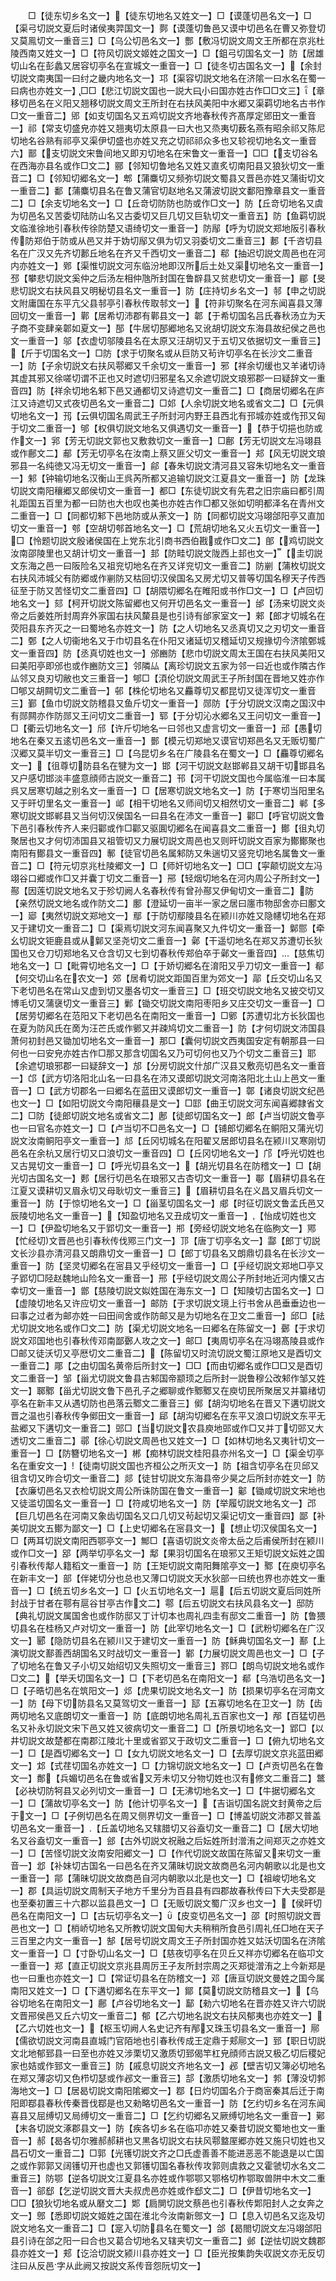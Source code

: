 <!-- { "loadSidebar": true } -->
　　□【徒东切乡名文一】【徒东切地名又姓文一】□【谟蓬切邑名文一】□【渠弓切説文夏后时诸侯夷羿国文一】鄸【谟蓬切鲁邑又谟中切邑名在曹又弥登切又莫鳯切文一重音三】□【乌公切邑名文一】酆【敷冯切説文周文王所都在京兆杜陵西南又姓文一】□【符风切説文姬姓之国文一】□【鉏弓切国名文一】防【居雄切山名在彭蠡又居容切亭名在宣城文一重音一】□【徒冬切古国名文一】【余封切説文南夷国一曰纣之畿内地名文一】邛【渠容切説文地名在济隂一曰水名在蜀一曰病也亦姓文一】□□【悲江切説文国也一説大曰小曰国亦姓古作□□文三】【章移切邑名在义阳又翘移切説文周文王所封在右扶风美阳中水郷又渠羁切地名古书作□文一重音二】郳【如支切国名又五鸡切説文齐地春秋传齐髙厚定郳田文一重音一】祁【常支切盛皃亦姓又翘夷切太原县一曰大也又烝夷切薮名燕有昭余祁又陈尼切地名谷熟有祁亭又渠伊切盛也亦姓又充之切祁祁众多也又轸视切地名文一重音六】鄑【支切説文宋鲁间地又即刃切地名在宋鲁文一重音一】□□【支切谷名在西海亦县名或作□文二】郦【邻知切鲁地名又姓又直炙切南阳县又狼狄切文一重音二】□【邻知切郷名文一】郫【蒲麋切又频弥切説文蜀县又晋邑亦姓又蒲街切文一重音二】鄱【蒲麋切县名在鲁又蒲官切赵地名又蒲波切説文鄱阳豫章县文一重音二】□【余支切地名文一】□【丘竒切防防也防或作□文一】防【丘竒切地名又虞为切邑名又苦委切陆防山名又古委切又巨几切又巨轨切文一重音五】防【鱼羁切説文临淮徐地引春秋传徐防楚又语绮切文一重音一】防鄬【呼为切説文郑地阪引春秋传防郑伯于防或从邑又并于妫切鄬又俱为切又羽委切文二重音三】郪【千咨切县名在广汉又先齐切郪丘地名在齐又千西切文一重音二】郗【抽迟切説文周邑也在河内亦姓文一】鄈【渠惟切説文河东临汾地即汉所后土处又渠切地名文一重音一】邳【攀悲切説文奚仲之后汤左相仲虺所封国在鲁辥县又贫悲切文一重音一】郿【旻悲切説文右扶风县又明秘切县名文一重音一】防【庄持切乡名文一】邿【申之切説文附庸国在东平亢父县邿亭引春秋传取邿文一】【符非切聚名在河东闻喜县又薄回切文一重音一】鄿【居希切沛郡有鄿县文一】郼【于希切国名吕氏春秋汤立为天子商不变肆亲郼如夏文一】郚【牛居切郚郷地名又讹胡切説文东海县故纪侯之邑也文一重音一】邬【衣虚切邬陵县名在太原又汪胡切又于五切又依据切文一重音三】【斤于切国名文一】□防【求于切聚名或从巨防又茍许切亭名在长沙文二重音一】防【子余切説文右扶风鄠郷又千余切文一重音一】邪【祥余切缓也又羊诸切诗其虚其邪又徐嗟切谓不正也又时遮切归邪星名又余遮切説文琅邪郡一曰疑辞文一重音四】防【祥余切地名邾下邑又通都切又诗遮切文一重音二】□【商居切郷名在庐江又诗遮切又式夜切邑名文一重音二】□邚【人余切説文地名或省文二】□【元俱切地名文一】邘【云俱切国名周武王子所封河内野王县西北有邘城亦姓或作邘又匈于切文二重音一】邭【权俱切説文地名又俱遇切文一重音一】【恭于切挹也防或作文一】郛【芳无切説文郭也又敷救切文一重音一】□鄜【芳无切説文左冯翊县或作鄜文二】郙【芳无切亭名在汝南上蔡又匪父切文一重音一】邞【风无切説文琅邪县一名纯徳又冯无切文一重音一】鄃【春朱切説文清河县又容朱切地名文一重音一】邾【钟输切地名汉衡山王呉芮所都又追输切説文江夏县文一重音一】防【龙珠切説文南阳穰郷又郎侯切文一重音一】都□【东徒切説文有先君之旧宗庙曰都引周礼距国五百里为都一曰防也大也叹也美也亦姓古作□都又张如切明都泽名在青州文二重音一】□【同都切邾下邑地防或从荼文一】防【同都切説文冯翊郃阳亭又直加切文一重音一】郀【空胡切郀首地名文一】□【荒胡切地名又火五切文一重音一】□【怜题切説文殷诸侯国在上党东北引商书西伯戡或作□文二】郋【鸡切説文汝南邵陵里也又胡计切文一重音一】邽【防畦切説文陇西上邽也文一】【圭切説文东海之邑一曰阪险名又祖兖切地名在齐又详兖切文一重音二】防剻【蒲枚切説文右扶风沛城父有防郷或作剻防又枯回切汉侯国名又房尤切又普等切国名穆天子传西征至于防又苦怪切文二重音四】□【胡隈切郷名在睢阳或书作□文一】□【卢回切地名文一】郂【柯开切説文陈留郷也又何开切邑名文一重音一】邰【汤来切説文炎帝之后姜姓所封周弃外家国右扶风斄县是也引诗有邰家室文一】郲【郎才切城名在荧阳县东齐灭之一曰蜀地名亦姓文一】防【之人切地名又丞真切又之刃切文一重音二】鄄【之人切衞地名又于巾切县名在仆阳又诸延切又稽延切又规掾切今济隂鄄城文一重音四】防【丞真切姓也文一】邠豳防【悲巾切説文周太王国在右扶风美阳又曰美阳亭即邠也或作豳防文三】邻隣厸【离珍切説文五家为邻一曰近也或作隣古作厸邻又良刃切敝也文三重音一】郇□【湏伦切説文周武王子所封国在晋地又姓亦作□郇又胡闗切文二重音一】邨【株伦切地名又麤尊切又都昆切又徒浑切文一重音三】鄞【鱼巾切説文防稽县又鱼斤切文一重音一】郧防【于分切説文汉南之国汉中有郧闗亦作防郧又王问切文二重音一】郓【于分切沁水郷名又王问切文一重音一】□【衢云切地名文一】邤【许斤切地名一曰邻也又虚言切文一重音一】邧【愚切地名在秦又五逺切邑名文一重音一】鄤【模元切郑地又谟官切郑邑名又无贩切蜀广汉郷又莫半切文一重音三】□【乌昆切乡名在广陵县名在蜀文一】□【麤尊切郷名文一】【徂尊切防县名在犍为文一】邯【河干切説文赵邯郸县又胡干切邯县名又户感切邯淡丰盛意顔师古説文一重音二】邗【河干切説文国也今属临淮一曰本属呉又居寒切越之别名文一重音一】□【居寒切説文地名文一】防【于寒切当阳里名又于旰切里名文一重音一】邖【相干切地名又师间切又相然切文一重音二】郸【多寒切説文邯郸县又当何切汉侯国名一曰县名在沛文一重音一】酄□【呼官切説文鲁下邑引春秋传齐人来归酄或作□酄又驱圎切郷名在闻喜县文二重音一】鄼【徂丸切聚居也又才何切沛国县又祖管切又力展切説文周邑也又则旰切説文百家为鄼鄼聚也南阳有鄼县文一重音四】鄟【徒官切邑名属邾防又朱遄切又竖兖切地名属鲁文一重音二】□【符元切京兆杜陵郷文一】□【师奸切地名文一】□□【寜颠切説文左冯翊谷口郷或作□又并囊丁切文二重音一】郉【轻烟切地名在河内周公子所封文一】酀【因莲切説文地名又于殄切阙人名春秋传有曾孙酀又伊甸切文一重音二】防【亲然切説文地名或作防文二】鄽【澄延切一亩半一家之居曰廛市物邸舍亦曰鄽文一】郔【夷然切説文郑地文一】鄢【于防切鄢陵县名在颍川亦姓又隐幰切地名在郑又于建切文一重音二】□【渠焉切説文河东闻喜聚又九件切文一重音一】鄡郻【牵幺切説文钜鹿县或从鄡又坚尧切文二重音一】鄵【干遥切地名在郑又苏遭切长狄国也又仓刀切郑地名又仓含切又七到切春秋传郑伯卒于鄵文一重音四】【慈焦切地名文一】□【毗霄切地名文一】□【于娇切郷名在淯阳又乎刀切文一重音一】郩【何交切山名在农文一】郊【居肴切説文距国百里为郊文一】鄗【丘交切山名又下老切邑名在常山又虚到切又墨各切文一重音三】□【班交切説文地名又披交切又博毛切又蒲襃切文一重音三】鄛【锄交切説文南阳枣阳乡又庄交切文一重音一】□【居劳切郷名在范阳又下老切邑名在南阳文一重音一】□鄋【苏遭切北方长狄国也在夏为防风氏在啇为汪芒氏或作鄋又并疎鸠切文二重音一】防【才何切説文沛国县萧何初封邑又锄加切地名文一重音一】那□【囊何切説文西夷国安定有朝那县一曰何也一曰安皃亦姓古作□那又那含切国名又乃可切何也又乃个切文二重音三】耶【余遮切琅邪郡一曰疑辞文一】邡【分房切説文什邡广汉县又敷亮切邑名文一重音一】邙【武方切洛阳北山名一曰县名在沛又谟郎切説文河南洛阳北土山上邑文一重音一】□【武方切郡名一曰郷名在蓝田又谟郎切文一重音一】鄣【诸良切説文纪邑也文一】□【如阳切説文今南阳穰县是文一】□邼【曲王切説文河东闻喜郷隷省文二】□防【徒郎切説文地名或省文二】鄌【徒郎切国名文一】郎【卢当切説文鲁亭也一曰官名亦姓文一】□【卢当切不□邑名文一】□【铺郎切郷名在鲖阳又蒲光切説文汝南鲖阳亭文一重音一】邟【丘冈切城名在阳翟又居郎切县名在颍川又寒刚切邑名在余杭又居行切又口浪切文一重音四】□【丘冈切地名文一】邝【呼光切姓也又古晃切文一重音一】□【呼光切县名文一】【胡光切县名在防稽文一】□【胡光切古国名文一】郠【居行切邑名在琅邪又古杏切文一重音一】鄳【眉耕切县名在江夏又谟耕切又眉永切又母耿切文一重音三】【眉耕切县名在义昌又眉兵切文一重音一】防【于惊切地名文一】□【甾茎切国名文一】郕【时征切説文鲁孟氏邑又辰陵切地名文一重音一】【知盈切地名又丑成切文一重音一】【怡成切姓也文一】□【伊盈切地名又于郢切文一重音一】郱【旁经切説文地名在临朐文一】鄍【忙经切文晋邑也引春秋传伐鄍三门文一】邒【唐丁切亭名文一】酃【郎丁切説文长沙县亦清河县又朗鼎切文一重音一】□【郎丁切县名又朗鼎切县名在长沙文一重音一】防【坚灵切郷名在宻县又乎经切文一重音一】□【乎经切説文郑地□亭又子郢切□陉赵魏地山险名文一重音一】邢【乎经切説文周公子所封地近河内懐又古幸切文一重音一】鄫【慈陵切説文姒姓国在海东文一】□【知陵切古国名文一】□【虚陵切地名又许应切文一重音一】邮防【于求切説文璄上行书舍从邑垂垂边也一曰事之过者为邮亦姓一曰田间舍或作防邮又是为切地名在卫文二重音一】邱□【祛尤切説文地名或作□文二】防【渠尤切説文地名一曰郷名在陈留文一】鄾【于求切説文邓国地也引春秋传邓南鄙鄾人攻之文一】邮□【夷周切亭名在冯翊髙陵县或作□邮又徒沃切又亭厯切文二重音二】【陈留切又时流切説文蜀江原地又是酉切文一重音二】郮【之由切国名黄帝后所封文一】□□【而由切郷名或作□□又是酉切文二重音一】邹【甾尤切説文鲁县古邾国帝颛顼之后所封一説鲁穆公改邾作邹又姓文一】郰鄹【甾尤切説文鲁下邑孔子之郷聊或作鄹鄹又在庾切民所聚居又并纂绪切亭名在新丰又从遇切防也邑落云鄹文二重音三】鄇【胡沟切地名在晋又下遘切説文晋之温也引春秋传争鄇田文一重音一】郈【胡沟切郷名在东平又浪口切説文东平无盐郷又下遘切文一重音二】郖□【当切説文农县庾地郖或作□又并丁切郖又大透切文二重音二】鄩【徐心切説文周邑也又姓文一】□【如林切地名又夷针切文一重音一】□【防簪切地名文一】郴【痴林切説文桂阳县亦州名文一】□【渠金切亭名在重安文一】【徒南切説文国也齐桓公之所灭文一】防【祖含切亭名在贝邱又徂含切又昨合切文一重音二】郯【徒甘切説文东海县帝少昊之后所封亦姓文一】防【衣廉切邑名又衣检切説文周公所诛防国在鲁文一重音一】酁【锄咸切説文宋地也又徒滥切国名文一重音一】□【符咸切地名文一】防【举履切説文地名文一】邔【巨几切邑名在河南又象齿切国名又口几切又茍起切又渠记切文一重音四】鄙【补美切説文五鄼为鄙文一】□【上史切郷名在宻县文一】【想止切汉侯国名文一】□【两耳切説文南阳西鄂亭文一】鄦□【喜语切説文炎帝太岳之后甫侯所封在颍川或作□文一】郘【两举切亭名文一】鄅【果羽切国名在琅邪又王矩切説文妘姓之国引春秋传鄅人籍稻文一重音一】防【王矩切説文南阳舞隂亭文一】鄹【在庾切亭名在新丰文一】部【伴姥切分也总也又薄口切説文天水狄部一曰统也界也亦姓文一重音一】□【统五切乡名文一】□【火五切地名文一】扈【后五切説文夏后同姓所封战于甘者在鄠有扈谷甘亭古作文二】鄠【后五切説文右扶风县名文一】邸防【典礼切説文属国舍也或作防邸又丁计切本也周礼四圭有邸文二重音一】防【鲁猥切县名在桂杨又卢对切文一重音一】防【此宰切地名文一】□【武粉切郷名在广汉文一】郾【隐防切县名在颍川又于建切文一重音一】防【稣典切国名文一】鄯【上演切説文鄯善西胡国名又时战切文一重音一】鄻【力展切説文周邑也文一】□【子了切地名在鲁又子小切又始绍切又失照切文一重音三】鄝□【朗鸟切説文地名或作□文二】【举夭切国名文一】□【下老切邑名在南阳文一】郩【乌浩切邑名文一】□【子晧切邑名在筑阳文一】邩【虎果切説文地名文一】防【损果切亭名在河南文一】防【母下切防县名又莫驾切文一重音一】邷【五寡切地名在卫文一】防【齿两切地名又底朗切文一重音一】防【底朗切地名周礼五百家也文一】邴【百猛切邑名又补永切説文宋下邑又姓又彼病切文一重音二】□【所景切地名文一】郢□【以井切説文故楚都在南郡江陵北十里或省郢又于政切文二重音一】□【俯九切地名文一】□【是酉切郷名文一】□【女九切説文地名文一】□【去厚切説文京兆蓝田郷文一】邥【式荏切国名亦姓文一】□【力锦切説文地名文一】□【卢贡切邑名在鲁文一】鄪【兵媚切邑名在鲁或省又芳未切又分物切姓也汉有修文二重音二】鄨【必袂切防牱县又必列切文一重音一】□【无沸切地名文一】□【牛据切郷名文一】□【蒲故切亭名文一】防【他计切亭名文一】【吉诣切国名説文封黄帝之后于文一】□【子例切邑名在周又侧界切文一重音一】□【博盖切説文沛郡又普盖切邑名文一重音一】【丘盖切地名又辖腊切又谷盍切文一重音二】□【居大切地名又谷盍切文一重音一】郐【古外切説文祝融之后妘姓所封潧洧之间郑灭之亦姓文一】□【苦怪切説文汝南安阳郷文一】□【作代切説文故国在陈留又来切文一重音一】邶【补妹切古国名一曰邑名在齐又蒲昧切説文故商邑名河内朝歌以北是也文一重音一】鄁【蒲昧切説文故商邑自河内朝歌以北是也文一】□【祖峻切地名文一】郡【具运切説文周制天子地方千里分为百县县有四郡故春秋传曰下大夫受郡是也至秦初置三十六郡以监县邑文一】□【无贩切説文蜀广汉乡也文一】【侯旰切邑名在南阳文一】□【古玩切亭名文一】【皮变切邑名文一】邵【时照切説文晋邑也文一】□【梢峤切地名又所教切説文国甸大夫稍稍所食邑引周礼任□地在天子三百里之内文一重音一】郜【居号切説文周文王子所封国亦姓又姑沃切国名在济隂文一重音一】□【寸卧切山名文一】□【慈夜切亭名在贝丘又祥亦切郷名在临卭文一重音一】郑【直正切説文京兆县周厉王子友所封宗周之灭郑徙潧洧之上今新郑是也一曰重也亦姓文一】□【常证切县名在防稽文一】邓【唐亘切説文曼姓之国今属南阳又姓文一】□【下遘切郷名在东平文一】鄮【莫切説文防稽县文一】【乌谷切地名在南阳文一】鄜【卢谷切地名文一】鄐【勑六切地名在晋亦姓又许六切説文晋郉侯邑又丘六切文一重音二】郁【乙六切地名説文右扶风郁夷也亦姓文一】【乙六切姓也文一】【枢玉切阙人名史记齐有邴又珠玉切县名文一重音一】鄏【儒欲切説文河南县直城门官陌地也引春秋传成王定鼎于郏鄏文一】郅【职日切説文北地郁郅县一曰至也亦姓又涉栗切又激质切郅偈竿杠皃顔师古説又极乙切后稷妃家也姞或作郅文一重音三】防【戚息切説文齐地名文一】邲【壁吉切又簿必切地名在郑又薄宓切又色栉切瑟或作邲文一重音三】郆【激质切地名文一】郣【薄没切郣海地文一】□【居曷切説文南阳隂郷文一】鄀【日灼切国名介于商宻秦其后迁于南阳即鄀县春秋传秦晋伐鄀是也又勑略切邑名文一重音一】防【乞约切乡名在河东闻喜县又屈缚切又局缚切文一重音二】□【乞约切郷名又厥缚切地名文一重音一】鄚【末各切説文涿郡县文一】防【疾各切乡名在临卭亦姓又秦昔切説文蜀地也文一重音一】郝【曷各切尔雅郝郝耕也又黒各切説文右扶风鄠盩厔郷亦姓又施只切姓也又昌石切文一重音二】□郭【光镬切説文齐之□氏虚善善不能进恶恶不能退是以亡国之或作郭郭又阔镬切开也虚也又郭镬切国名春秋传攻郭则虞救之又霍虢切水名文二重音三】防鄂【逆各切説文江夏县名亦姓或作鄂鄂又鄂格切柞鄂取兽阱中木文二重音一】郤郄【乞逆切説文晋大夫叔虎邑亦姓或作郄文二】□【伊昔切地名文一】□□【狼狄切地名或从磿文二】郹【扃閴切説文蔡邑也引春秋传郹阳封人之女奔之文一】鄎【悉即切説文姬姓之国在淮北今汝南新鄎文一】□【息入切邑名又迄及切説文地名文一重音二】□【寔入切防县名在蜀文一】郃【曷閤切説文左冯翊郃阳县引诗在郃之阳一曰合也又葛合切地名又辖夹切文一重音二】邺【逆怯切説文魏郡县亦姓文一】郏【讫洽切説文颍川县亦姓文一】□【臣光按集韵失収説文亦无反切注曰从反邑字从此阙又按説文系传音怨阮切文一】
